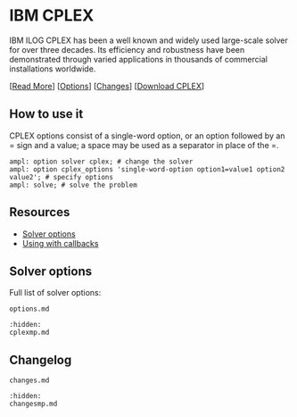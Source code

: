 # IBM CPLEX

IBM ILOG CPLEX has been a well known and widely used large-scale solver for over three decades. Its efficiency and robustness have been demonstrated through varied applications in thousands of commercial installations worldwide.

[[Read More](https://ampl.com/products/solvers/solvers-we-sell/cplex/)]
[[Options](#solver-options)]
[[Changes](changes.md)]
[[Download CPLEX](https://portal.ampl.com/user/ampl/download/cplex)]

## How to use it
CPLEX options consist of a single-word option, or an option followed by an = sign and a value; a space may be used as a separator in place of the =.

```ampl
ampl: option solver cplex; # change the solver
ampl: option cplex_options 'single-word-option option1=value1 option2 value2'; # specify options
ampl: solve; # solve the problem
```

## Resources

* [Solver options](#solver-options)
* [Using with callbacks](https://ampls.ampl.com/)

## Solver options

Full list of solver options:
```{toctree}
options.md
```
```{toctree}
:hidden:
cplexmp.md
```

## Changelog

```{toctree}
changes.md
```
```{toctree}
:hidden:
changesmp.md
```